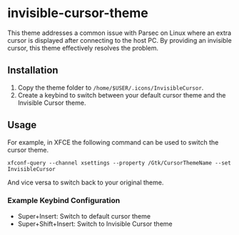 # invisible-cursor-theme
This theme addresses a common issue with Parsec on Linux where an extra cursor is displayed after connecting to the host PC. By providing an invisible cursor, this theme effectively resolves the problem.


## Installation
1. Copy the theme folder to `/home/$USER/.icons/InvisibleCursor`.
2. Create a keybind to switch between your default cursor theme and the Invisible Cursor theme.

## Usage
For example, in XFCE the following command can be used to switch the cursor theme.
```
xfconf-query --channel xsettings --property /Gtk/CursorThemeName --set InvisibleCursor
```
And vice versa to switch back to your original theme.

### Example Keybind Configuration
* Super+Insert: Switch to default cursor theme
* Super+Shift+Insert: Switch to Invisible Cursor theme
